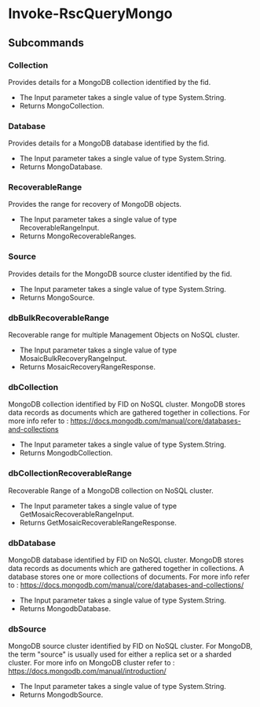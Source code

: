 # Invoke-RscQueryMongo
## Subcommands
### Collection
Provides details for a MongoDB collection identified by the fid.

- The Input parameter takes a single value of type System.String.
- Returns MongoCollection.
### Database
Provides details for a MongoDB database identified by the fid.

- The Input parameter takes a single value of type System.String.
- Returns MongoDatabase.
### RecoverableRange
Provides the range for recovery of MongoDB objects.

- The Input parameter takes a single value of type RecoverableRangeInput.
- Returns MongoRecoverableRanges.
### Source
Provides details for the MongoDB source cluster identified by the fid.

- The Input parameter takes a single value of type System.String.
- Returns MongoSource.
### dbBulkRecoverableRange
Recoverable range for multiple Management Objects on NoSQL cluster.

- The Input parameter takes a single value of type MosaicBulkRecoveryRangeInput.
- Returns MosaicRecoveryRangeResponse.
### dbCollection
MongoDB collection identified by FID on NoSQL cluster. 
MongoDB stores data records as documents which are gathered together in collections. 
For more info refer to : https://docs.mongodb.com/manual/core/databases-and-collections

- The Input parameter takes a single value of type System.String.
- Returns MongodbCollection.
### dbCollectionRecoverableRange
Recoverable Range of a MongoDB collection on NoSQL cluster.

- The Input parameter takes a single value of type GetMosaicRecoverableRangeInput.
- Returns GetMosaicRecoverableRangeResponse.
### dbDatabase
MongoDB database identified by FID on NoSQL cluster. 
MongoDB stores data records as documents which are gathered together in collections. 
A database stores one or more collections of documents. 
For more info refer to : https://docs.mongodb.com/manual/core/databases-and-collections/

- The Input parameter takes a single value of type System.String.
- Returns MongodbDatabase.
### dbSource
MongoDB source cluster identified by FID on NoSQL cluster. 
For MongoDB, the term "source" is usually used for either a replica set or a sharded cluster. 
For more info on MongoDB cluster refer to : https://docs.mongodb.com/manual/introduction/

- The Input parameter takes a single value of type System.String.
- Returns MongodbSource.
